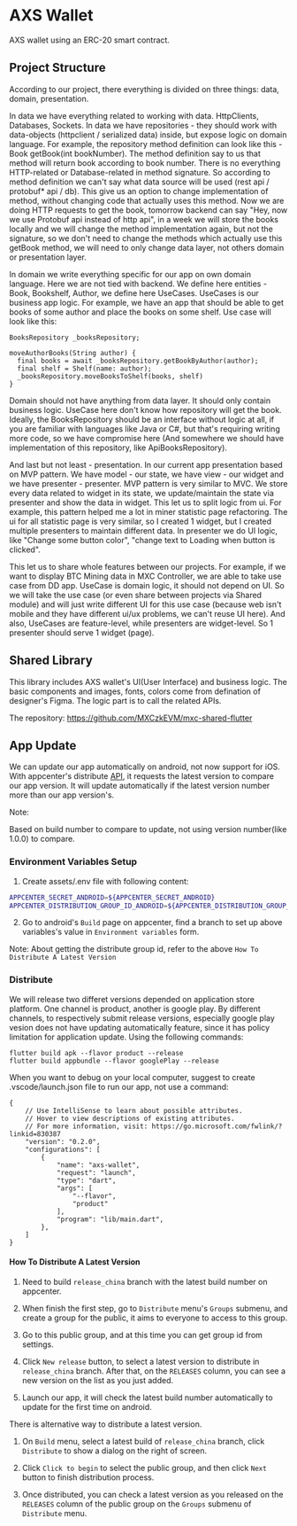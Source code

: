 # AXS Wallet

AXS wallet using an ERC-20 smart contract.

## Project Structure

According to our project, there everything is divided on three things: data, domain, presentation. 

In data we have everything related to working with data. HttpClients, Databases, Sockets. 
In data we have repositories - they should work with data-objects (httpclient / serialized data) inside, but expose logic on domain language.
For example, the repository method definition can look like this - Book getBook(int bookNumber). The method definition say to us that method will return book according to book number. There is no everything HTTP-related or Database-related in method signature. So according to method definition we can't say what data source will be used (rest api / protobuf* api / db). This give us an option to change implementation of  method, without changing code that actually uses this method. Now we are doing HTTP requests to get the book, tomorrow backend can say "Hey, now we use Protobuf api instead of http api", in a week we will store the books locally and we will change the method implementation again, but not the signature, so we don't need to change the methods which actually use this getBook method, we will need to only change data layer, not others domain or presentation layer.

In domain we write everything specific for our app on own domain language. Here we are not tied with backend. We define here entities - Book, Bookshelf, Author, we define here UseCases. UseCases is our business app logic. For example, we have an app that should be able to get books of some author and place the books on some shelf.  Use case will look like this:
```
BooksRepository _booksRepository;

moveAuthorBooks(String author) {
  final books = await _booksRepository.getBookByAuthor(author);
  final shelf = Shelf(name: author);
  _booksRepository.moveBooksToShelf(books, shelf)
}
```
Domain should not have anything from data layer. It should only contain business logic.  UseCase here don't know how repository will get the book. Ideally, the BooksRepository should be an interface without logic at all, if you are familiar with languages like Java or C#, but that's requiring writing more code, so we have compromise here (And somewhere we should have implementation of this repository, like ApiBooksRepository). 

And last but not least - presentation. 
In our current app presentation based on MVP pattern. We have model - our state, we have view - our widget and we have presenter - presenter. MVP pattern is very similar to MVC. We store every data related to widget in its state, we update/maintain the state via presenter and show the data in widget. This let us to split logic from ui. For example, this pattern helped me a lot in miner statistic page refactoring. The ui for all statistic page is very similar, so I created 1 widget, but I created multiple presenters to maintain different data.  In presenter we do UI logic, like "Change some button color", "change text to Loading when button is clicked". 

This let us to share whole features between our projects. For example, if we want to display BTC Mining data in MXC Controller, we are able to take use case from DD app. UseCase is domain logic, it should not depend on UI.  So we will take the use case (or even share between projects via Shared module) and will just write different UI for this use case (because web isn't mobile and they have different ui/ux problems, we can't reuse UI here).
And also, UseCases are feature-level, while presenters are widget-level. So 1 presenter should serve 1 widget (page).

## Shared Library

This library includes AXS wallet's UI(User Interface) and business logic. The basic components and images, fonts, colors come from defination of designer's Figma. The logic part is to call the related APIs.

The repository: https://github.com/MXCzkEVM/mxc-shared-flutter

## App Update

We can update our app automatically on android, not now support for iOS. With appcenter's distribute [API](https://openapi.appcenter.ms/#/distribute/releases_getLatestByPublicDistributionGroup), it requests the latest version to compare our app version. It will update automatically if the latest version number more than our app version's.

Note: 

Based on build number to compare to update, not using version number(like 1.0.0) to compare.

### Environment Variables Setup

1. Create assets/.env file with following content:

```sh
APPCENTER_SECRET_ANDROID=${APPCENTER_SECRET_ANDROID}
APPCENTER_DISTRIBUTION_GROUP_ID_ANDROID=${APPCENTER_DISTRIBUTION_GROUP_ID_ANDROID}
```

2. Go to android's `Build` page on appcenter, find a branch to set up above variables's value in `Environment variables` form.

Note:
About getting the distribute group id, refer to the above `How To Distribute A Latest Version`

### Distribute

We will release two differet versions depended on application store platform. One channel is product, another is google play. By different channels, to respectively submit release versions, especially google play vesion does not have updating automatically feature, since it has policy limitation for application update. Using the following commands:

```
flutter build apk --flavor product --release
flutter build appbundle --flavor googlePlay --release
```

When you want to debug on your local computer, suggest to create .vscode/launch.json file to run our app, not use a command:

```
{
    // Use IntelliSense to learn about possible attributes.
    // Hover to view descriptions of existing attributes.
    // For more information, visit: https://go.microsoft.com/fwlink/?linkid=830387
    "version": "0.2.0",
    "configurations": [
        {
            "name": "axs-wallet",
            "request": "launch",
            "type": "dart",
            "args": [
                "--flavor",
                "product"
            ],
            "program": "lib/main.dart",
        },
    ]
}
```

#### How To Distribute A Latest Version

1. Need to build `release_china` branch with the latest build number on appcenter.

2. When finish the first step, go to `Distribute` menu's `Groups` submenu, and create a group for the public, it aims to everyone to access to this group. 

3. Go to this public group, and at this time you can get group id from settings. 

4. Click `New release` button, to select a latest version to distribute in `release_china` branch. After that, on the `RELEASES` column, you can see a new version on the list as you just added.

5. Launch our app, it will check the latest build number automatically to update for the first time on android.

There is alternative way to distribute a latest version.

1. On `Build` menu, select a latest build of `release_china` branch, click `Distribute` to show a dialog on the right of screen.

2. Click `Click to begin` to select the public group, and then click `Next` button to finish distribution process.

3. Once distributed, you can check a latest version as you released on the `RELEASES` column of the public group on the `Groups` submenu of `Distribute` menu.